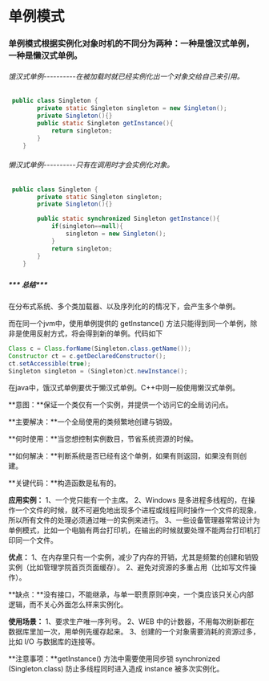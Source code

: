 # **单例模式**

###  单例模式根据实例化对象时机的不同分为两种：一种是饿汉式单例，一种是懒汉式单例。



###### 饿汉式单例----------*在被加载时就已经实例化出一个对象交给自己来引用。*

```java
 public class Singleton {
        private static Singleton singleton = new Singleton();
        private Singleton(){}
        public static Singleton getInstance(){
            return singleton;
        }
    }
```



###### 懒汉式单例----------*只有在调用时才会实例化对象。* 

```java
 public class Singleton {
        private static Singleton singleton;
        private Singleton(){}

        public static synchronized Singleton getInstance(){
            if(singleton==null){
                singleton = new Singleton();
            }
            return singleton;
        }
    }
```

[^加synchronized关键字修饰后，虽然对性能有部分影响，但是却是线程安全的。]: 

#####                                                                    

#####                                                                   *** 总结***

 在分布式系统、多个类加载器、以及序列化的的情况下，会产生多个单例。

而在同一个jvm中，使用单例提供的 getInstance() 方法只能得到同一个单例，除非是使用反射方式，将会得到新的单例。代码如下 

```java
Class c = Class.forName(Singleton.class.getName());
Constructor ct = c.getDeclaredConstructor();
ct.setAccessible(true);
Singleton singleton = (Singleton)ct.newInstance();
```



在java中，饿汉式单例要优于懒汉式单例。C++中则一般使用懒汉式单例。 



**意图：**保证一个类仅有一个实例，并提供一个访问它的全局访问点。

**主要解决：**一个全局使用的类频繁地创建与销毁。

**何时使用：**当您想控制实例数目，节省系统资源的时候。

**如何解决：**判断系统是否已经有这个单例，如果有则返回，如果没有则创建。

**关键代码：**构造函数是私有的。

**应用实例：** 1、一个党只能有一个主席。 2、Windows 是多进程多线程的，在操作一个文件的时候，就不可避免地出现多个进程或线程同时操作一个文件的现象，所以所有文件的处理必须通过唯一的实例来进行。 3、一些设备管理器常常设计为单例模式，比如一个电脑有两台打印机，在输出的时候就要处理不能两台打印机打印同一个文件。

**优点：** 1、在内存里只有一个实例，减少了内存的开销，尤其是频繁的创建和销毁实例（比如管理学院首页页面缓存）。 2、避免对资源的多重占用（比如写文件操作）。

**缺点：**没有接口，不能继承，与单一职责原则冲突，一个类应该只关心内部逻辑，而不关心外面怎么样来实例化。

**使用场景：** 1、要求生产唯一序列号。 2、WEB 中的计数器，不用每次刷新都在数据库里加一次，用单例先缓存起来。 3、创建的一个对象需要消耗的资源过多，比如 I/O 与数据库的连接等。

**注意事项：**getInstance() 方法中需要使用同步锁 synchronized (Singleton.class) 防止多线程同时进入造成 instance 被多次实例化。